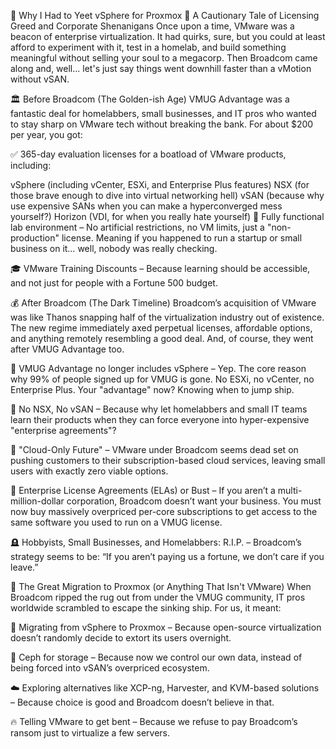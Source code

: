 🚨 Why I Had to Yeet vSphere for Proxmox 🚨
A Cautionary Tale of Licensing Greed and Corporate Shenanigans
Once upon a time, VMware was a beacon of enterprise virtualization. It had quirks, sure, but you could at least afford to experiment with it, test in a homelab, and build something meaningful without selling your soul to a megacorp. Then Broadcom came along and, well... let's just say things went downhill faster than a vMotion without vSAN.

🏛️ Before Broadcom (The Golden-ish Age)
VMUG Advantage was a fantastic deal for homelabbers, small businesses, and IT pros who wanted to stay sharp on VMware tech without breaking the bank. For about $200 per year, you got:

✅ 365-day evaluation licenses for a boatload of VMware products, including:

vSphere (including vCenter, ESXi, and Enterprise Plus features)
NSX (for those brave enough to dive into virtual networking hell)
vSAN (because why use expensive SANs when you can make a hyperconverged mess yourself?)
Horizon (VDI, for when you really hate yourself)
💾 Fully functional lab environment – No artificial restrictions, no VM limits, just a "non-production" license. Meaning if you happened to run a startup or small business on it… well, nobody was really checking.

🎓 VMware Training Discounts – Because learning should be accessible, and not just for people with a Fortune 500 budget.

💰 After Broadcom (The Dark Timeline)
Broadcom’s acquisition of VMware was like Thanos snapping half of the virtualization industry out of existence. The new regime immediately axed perpetual licenses, affordable options, and anything remotely resembling a good deal. And, of course, they went after VMUG Advantage too.

🚫 VMUG Advantage no longer includes vSphere – Yep. The core reason why 99% of people signed up for VMUG is gone. No ESXi, no vCenter, no Enterprise Plus. Your "advantage" now? Knowing when to jump ship.

🚫 No NSX, No vSAN – Because why let homelabbers and small IT teams learn their products when they can force everyone into hyper-expensive "enterprise agreements"?

🤡 "Cloud-Only Future" – VMware under Broadcom seems dead set on pushing customers to their subscription-based cloud services, leaving small users with exactly zero viable options.

💸 Enterprise License Agreements (ELAs) or Bust – If you aren’t a multi-million-dollar corporation, Broadcom doesn’t want your business. You must now buy massively overpriced per-core subscriptions to get access to the same software you used to run on a VMUG license.

🪦 Hobbyists, Small Businesses, and Homelabbers: R.I.P. – Broadcom’s strategy seems to be: “If you aren’t paying us a fortune, we don’t care if you leave.”

🏃 The Great Migration to Proxmox (or Anything That Isn't VMware)
When Broadcom ripped the rug out from under the VMUG community, IT pros worldwide scrambled to escape the sinking ship. For us, it meant:

🔄 Migrating from vSphere to Proxmox – Because open-source virtualization doesn’t randomly decide to extort its users overnight.

💾 Ceph for storage – Because now we control our own data, instead of being forced into vSAN’s overpriced ecosystem.

☁️ Exploring alternatives like XCP-ng, Harvester, and KVM-based solutions – Because choice is good and Broadcom doesn’t believe in that.

🔥 Telling VMware to get bent – Because we refuse to pay Broadcom’s ransom just
to virtualize a few servers.
